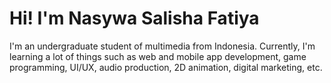 # Hi! I'm Nasywa Salisha Fatiya

I'm an undergraduate student of multimedia from Indonesia. Currently, I'm learning a lot of things such as web and mobile app development, game programming, UI/UX, audio production, 2D animation, digital marketing, etc. 
